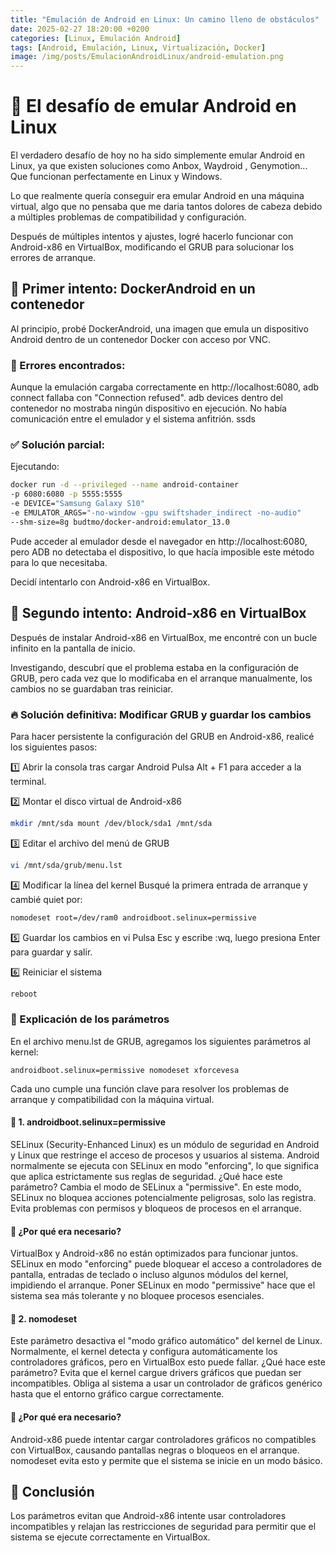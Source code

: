 ```yaml
---
title: "Emulación de Android en Linux: Un camino lleno de obstáculos" 
date: 2025-02-27 18:20:00 +0200 
categories: [Linux, Emulación Android] 
tags: [Android, Emulación, Linux, Virtualización, Docker]
image: /img/posts/EmulacionAndroidLinux/android-emulation.png
---
```


# 📌 El desafío de emular Android en Linux
El verdadero desafío de hoy no ha sido simplemente emular Android en Linux, ya que existen soluciones como Anbox, Waydroid , Genymotion... Que funcionan perfectamente en Linux y Windows.

Lo que realmente quería conseguir era emular Android en una máquina virtual, algo que no pensaba que me daria tantos dolores de cabeza debido a múltiples problemas de compatibilidad y configuración.

Después de múltiples intentos y ajustes, logré hacerlo funcionar con Android-x86 en VirtualBox, modificando el GRUB para solucionar los errores de arranque.

## 🔷 Primer intento: DockerAndroid en un contenedor
Al principio, probé DockerAndroid, una imagen que emula un dispositivo Android dentro de un contenedor Docker con acceso por VNC.

### 🚧 Errores encontrados:
Aunque la emulación cargaba correctamente en http://localhost:6080, adb connect fallaba con "Connection refused".
adb devices dentro del contenedor no mostraba ningún dispositivo en ejecución.
No había comunicación entre el emulador y el sistema anfitrión.
ssds
### ✅ Solución parcial:

Ejecutando: 


```bash 
docker run -d --privileged --name android-container
-p 6080:6080 -p 5555:5555
-e DEVICE="Samsung Galaxy S10"
-e EMULATOR_ARGS="-no-window -gpu swiftshader_indirect -no-audio"
--shm-size=8g budtmo/docker-android:emulator_13.0 
``` 

Pude acceder al emulador desde el navegador en http://localhost:6080, pero ADB no detectaba el dispositivo, lo que hacía imposible este método para lo que necesitaba.

Decidí intentarlo con Android-x86 en VirtualBox.

## 🔶 Segundo intento: Android-x86 en VirtualBox
Después de instalar Android-x86 en VirtualBox, me encontré con un bucle infinito en la pantalla de inicio.

Investigando, descubrí que el problema estaba en la configuración de GRUB, pero cada vez que lo modificaba en el arranque manualmente, los cambios no se guardaban tras reiniciar.

### 🔥 Solución definitiva: Modificar GRUB y guardar los cambios

Para hacer persistente la configuración del GRUB en Android-x86, realicé los siguientes pasos:

1️⃣ Abrir la consola tras cargar Android
Pulsa Alt + F1 para acceder a la terminal.

2️⃣ Montar el disco virtual de Android-x86
```bash 
mkdir /mnt/sda mount /dev/block/sda1 /mnt/sda 
```

3️⃣ Editar el archivo del menú de GRUB
```bash 
vi /mnt/sda/grub/menu.lst 
```

4️⃣ Modificar la línea del kernel
Busqué la primera entrada de arranque y cambié quiet por: 
```bash 
nomodeset root=/dev/ram0 androidboot.selinux=permissive 
```
5️⃣ Guardar los cambios en vi
Pulsa Esc y escribe :wq, luego presiona Enter para guardar y salir.

6️⃣ Reiniciar el sistema
```bash 
reboot 
```




### 📌 Explicación de los parámetros
En el archivo menu.lst de GRUB, agregamos los siguientes parámetros al kernel:

```plaintext 
androidboot.selinux=permissive nomodeset xforcevesa 
```

Cada uno cumple una función clave para resolver los problemas de arranque y compatibilidad con la máquina virtual.

#### 🔷 1. androidboot.selinux=permissive
SELinux (Security-Enhanced Linux) es un módulo de seguridad en Android y Linux que restringe el acceso de procesos y usuarios al sistema.
Android normalmente se ejecuta con SELinux en modo "enforcing", lo que significa que aplica estrictamente sus reglas de seguridad.
¿Qué hace este parámetro?
Cambia el modo de SELinux a "permissive".
En este modo, SELinux no bloquea acciones potencialmente peligrosas, solo las registra.
Evita problemas con permisos y bloqueos de procesos en el arranque.

#### 📌 ¿Por qué era necesario?

VirtualBox y Android-x86 no están optimizados para funcionar juntos.
SELinux en modo "enforcing" puede bloquear el acceso a controladores de pantalla, entradas de teclado o incluso algunos módulos del kernel, impidiendo el arranque.
Poner SELinux en modo "permissive" hace que el sistema sea más tolerante y no bloquee procesos esenciales.

#### 🔶 2. nomodeset
Este parámetro desactiva el "modo gráfico automático" del kernel de Linux.
Normalmente, el kernel detecta y configura automáticamente los controladores gráficos, pero en VirtualBox esto puede fallar.
¿Qué hace este parámetro?
Evita que el kernel cargue drivers gráficos que puedan ser incompatibles.
Obliga al sistema a usar un controlador de gráficos genérico hasta que el entorno gráfico cargue correctamente.

#### 📌 ¿Por qué era necesario?

Android-x86 puede intentar cargar controladores gráficos no compatibles con VirtualBox, causando pantallas negras o bloqueos en el arranque.
nomodeset evita esto y permite que el sistema se inicie en un modo básico.

## 🎯 Conclusión
Los parámetros evitan que Android-x86 intente usar controladores incompatibles y relajan las restricciones de seguridad para permitir que el sistema se ejecute correctamente en VirtualBox.
